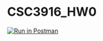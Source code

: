 # CSC3916_HW0
[![Run in Postman](https://run.pstmn.io/button.svg)](https://god.postman.co/run-collection/1857b9880ecd4ddac1a8#?env%5BCSCI3916_HW0%5D=W3sia2V5IjoiYm9va190aXRsZSIsInZhbHVlIjoiIiwiZW5hYmxlZCI6dHJ1ZX0seyJrZXkiOiJpZCIsInZhbHVlIjoiIiwiZW5hYmxlZCI6dHJ1ZX1d)
